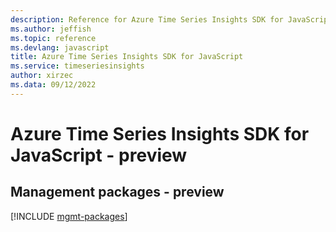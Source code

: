 ```yaml
---
description: Reference for Azure Time Series Insights SDK for JavaScript
ms.author: jeffish
ms.topic: reference
ms.devlang: javascript
title: Azure Time Series Insights SDK for JavaScript
ms.service: timeseriesinsights
author: xirzec
ms.data: 09/12/2022
---
```

# Azure Time Series Insights SDK for JavaScript - preview

## Management packages - preview
[!INCLUDE [mgmt-packages](time-series-insights-mgmt-index.md)]